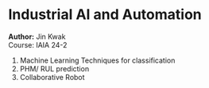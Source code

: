 # Industrial AI and Automation
**Author:** Jin Kwak   
Course: IAIA 24-2   
1. Machine Learning Techniques for classification
2. PHM/ RUL prediction
3. Collaborative Robot
